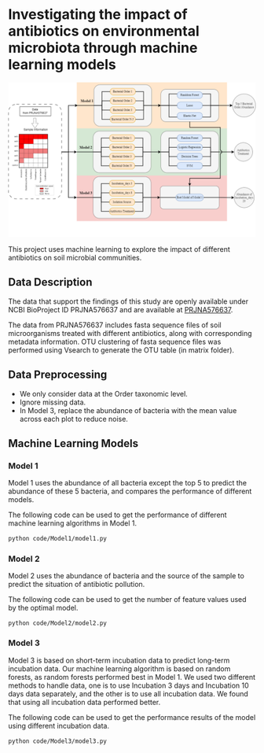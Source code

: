 # Investigating the impact of antibiotics on environmental microbiota through machine learning models

![figure](./ML_figure1.png)

This project uses machine learning to explore the impact of different antibiotics on soil microbial communities.
## Data Description

The data that support the findings of this study are openly available under NCBI BioProject ID PRJNA576637 and are available at [PRJNA576637](https://www.ncbi.nlm.nih.gov/bioproject/PRJNA576637).

The data from PRJNA576637 includes fasta sequence files of soil microorganisms treated with different antibiotics, along with corresponding metadata information. OTU clustering of fasta sequence files was performed using Vsearch to generate the OTU table (in matrix folder).

## Data Preprocessing

+ We only consider data at the Order taxonomic level.
+ Ignore missing data.
+ In Model 3, replace the abundance of bacteria with the mean value across each plot to reduce noise.

## Machine Learning Models

### Model 1

Model 1 uses the abundance of all bacteria except the top 5 to predict the abundance of these 5 bacteria, and compares the performance of different models.

The following code can be used to get the performance of different machine learning algorithms in Model 1.

```bash
python code/Model1/model1.py
```


### Model 2

Model 2 uses the abundance of bacteria and the source of the sample to predict the situation of antibiotic pollution.

The following code can be used to get the number of feature values used by the optimal model.

```
python code/Model2/model2.py
```

### Model 3

Model 3 is based on short-term incubation data to predict long-term incubation data. Our machine learning algorithm is based on random forests, as random forests performed best in Model 1. We used two different methods to handle data, one is to use Incubation 3 days and Incubation 10 days data separately, and the other is to use all incubation data. We found that using all incubation data performed better.

The following code can be used to get the performance results of the model using different incubation data.

```
python code/Model3/model3.py
```